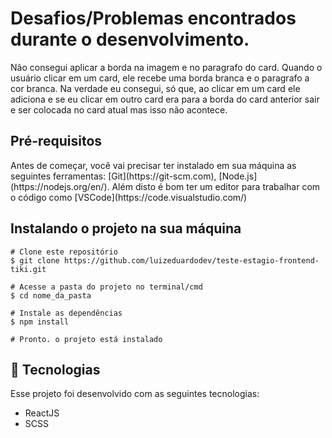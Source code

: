 # Desafios/Problemas encontrados durante o desenvolvimento.

Não consegui aplicar a borda na imagem e no paragrafo do card. Quando o usuário clicar em um card, ele recebe uma borda branca e o paragrafo a cor branca. Na verdade eu consegui, só que, ao clicar em um card ele adiciona e se eu clicar em outro card era para a borda do card anterior sair e ser colocada no card atual mas isso não acontece.

<h2>Pré-requisitos</h2>

<p>Antes de começar, você vai precisar ter instalado em sua máquina as seguintes ferramentas:
[Git](https://git-scm.com), [Node.js](https://nodejs.org/en/).
Além disto é bom ter um editor para trabalhar com o código como [VSCode](https://code.visualstudio.com/)
</p>

<h2>Instalando o projeto na sua máquina</h2>

```
# Clone este repositório
$ git clone https://github.com/luizeduardodev/teste-estagio-frontend-tiki.git

# Acesse a pasta do projeto no terminal/cmd
$ cd nome_da_pasta

# Instale as dependências
$ npm install

# Pronto. o projeto está instalado
```

<h2>🚀 Tecnologias</h2>

<p>Esse projeto foi desenvolvido com as seguintes tecnologias:</p>

- ReactJS
- SCSS
